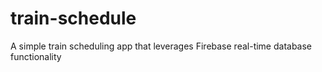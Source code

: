 # train-schedule
A simple train scheduling app that leverages Firebase real-time database functionality
